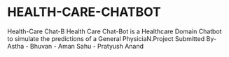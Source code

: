 # HEALTH-CARE-CHATBOT
Health-Care Chat-B Health Care Chat-Bot is a Healthcare Domain Chatbot to simulate the predictions of a General PhysiciaN.Project Submitted By- Astha - Bhuvan  - Aman Sahu - Pratyush Anand
